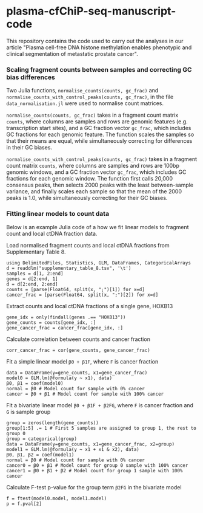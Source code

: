 # plasma-cfChiP-seq-manuscript-code
This repository contains the code used to carry out the analyses in our article "Plasma cell-free DNA histone methylation enables phenotypic and clinical segmentation of metastatic prostate cancer".

### Scaling fragment counts between samples and correcting GC bias differences
Two Julia functions, `normalise_counts(counts, gc_frac)` and `normalise_counts_with_control_peaks(counts, gc_frac)`, in the file `data_normalisation.jl` were used to normalise count matrices. 

`normalise_counts(counts, gc_frac)` takes in a fragment count matrix `counts`, where columns are samples and rows are genomic features (e.g. transcription start sites), and a GC fraction vector `gc_frac`, which includes GC fractions for each genomic feature. The function scales the samples so that their means are equal, while simultaneously correcting for differences in their GC biases.

`normalise_counts_with_control_peaks(counts, gc_frac)` takes in a fragment count matrix `counts`, where columns are samples and rows are 100bp genomic windows, and a GC fraction vector `gc_frac`, which includes GC fractions for each genomic window. The function first calls 20,000 consensus peaks, then selects 2000 peaks with the least between-sample variance, and finally scales each sample so that the mean of the 2000 peaks is 1.0, while simultaneously correcting for their GC biases.


### Fitting linear models to count data
Below is an example Julia code of a how we fit linear models to fragment count and local ctDNA fraction data.

Load normalised fragment counts and local ctDNA fractions from Supplementary Table 8.
```
using DelimitedFiles, Statistics, GLM, DataFrames, CategoricalArrays
d = readdlm("supplementary_table_8.tsv", '\t')
samples = d[1, 2:end]
genes = d[2:end, 1]
d = d[2:end, 2:end]
counts = [parse(Float64, split(x, ";")[1]) for x=d]
cancer_frac = [parse(Float64, split(x, ";")[2]) for x=d]
```

Extract counts and local ctDNA fractions of a single gene, HOXB13
```
gene_idx = only(findall(genes .== "HOXB13"))
gene_counts = counts[gene_idx, :]
gene_cancer_frac = cancer_frac[gene_idx, :]
```

Calculate correlation between counts and cancer fraction
```
corr_cancer_frac = cor(gene_counts, gene_cancer_frac)
```

Fit a simple linear model `β0 + β1F`, where `F` is cancer fraction
```
data = DataFrame(y=gene_counts, x1=gene_cancer_frac)
model0 = GLM.lm(@formula(y ~ x1), data)
β0, β1 = coef(model0)
normal = β0 # Model count for sample with 0% cancer
cancer = β0 + β1 # Model count for sample with 100% cancer
```

Fit a bivariate linear model `β0 + β1F + β2FG`, where `F` is cancer fraction and `G` is sample group
```
group = zeros(length(gene_counts))
group[1:5] .= 1 # First 5 samples are assigned to group 1, the rest to group 0
group = categorical(group)
data = DataFrame(y=gene_counts, x1=gene_cancer_frac, x2=group)
model1 = GLM.lm(@formula(y ~ x1 + x1 & x2), data)
β0, β1, β2 = coef(model1)
normal = β0 # Model count for sample with 0% cancer
cancer0 = β0 + β1 # Model count for group 0 sample with 100% cancer
cancer1 = β0 + β1 + β2 # Model count for group 1 sample with 100% cancer
```

Calculate F-test p-value for the group term `β2FG` in the bivariate model
```
f = ftest(model0.model, model1.model)
p = f.pval[2]
```
